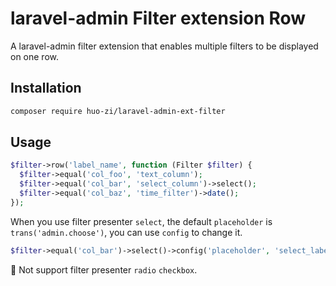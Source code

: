 laravel-admin Filter extension Row
======
A laravel-admin filter extension that enables multiple filters to be displayed on one row.

## Installation

```bash
composer require huo-zi/laravel-admin-ext-filter
```

## Usage
```php
$filter->row('label_name', function (Filter $filter) {
  $filter->equal('col_foo', 'text_column');
  $filter->equal('col_bar', 'select_column')->select();
  $filter->equal('col_baz', 'time_filter')->date();
});
```
When you use filter presenter `select`, the default `placeholder` is `trans('admin.choose')`, you can use `config` to change it.
```php
$filter->equal('col_bar')->select()->config('placeholder', 'select_label');
```


:rotating_light: Not support filter presenter `radio` `checkbox`.
